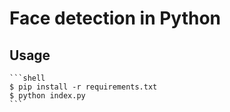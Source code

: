 # Face detection in Python
## Usage
	```shell
	$ pip install -r requirements.txt
	$ python index.py
	```

